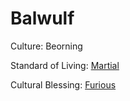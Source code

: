 # Balwulf

Culture: Beorning

Standard of Living: [Martial](../generation/standard-of-living.md)

Cultural Blessing: [Furious](../generation/cultural-blessing.md)
